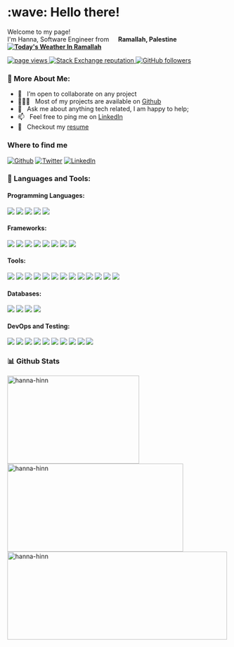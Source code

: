 <h1 align="left" id="macropower-title">:wave: Hello there!</h1>

<p>Welcome to my page! <br>I'm Hanna, Software Engineer from 
<img src="https://cdn-icons-png.flaticon.com/512/197/197467.png" width="13"/> 
<b>Ramallah, Palestine 
  <a href="https://hanna-hinn.github.io/Weather-Github-Badge/weather.json">
    <img alt="Today's Weather In Ramallah" src="https://img.shields.io/endpoint?url=https://hanna-hinn.github.io/Weather-Github-Badge/weather.json">
  </a>
</b>
</p>

<p align="left">
  <a href="https://github.com/Hanna-Hinn/Hanna-Hinn">
    <img src="https://komarev.com/ghpvc/?username=Hanna-Hinn" alt="page views" />
  </a>
  <a href="https://stackoverflow.com/users/24234609/hanna-hinn">
    <img alt="Stack Exchange reputation" src="https://img.shields.io/stackexchange/stackoverflow/r/24234609?color=orange&label=reputation&logo=stackoverflow">
  </a>
  <a href="https://github.com/Hanna-Hinn?tab=followers">
    <img alt="GitHub followers" src="https://img.shields.io/github/followers/Hanna-Hinn?style=flat&logo=github">
  </a>
</p>


### 🧐 More About Me:

- 🤝 &nbsp; I’m open to collaborate on any project
- 👨🏻‍💻 &nbsp; Most of my projects are available on [Github](https://github.com/rahul-jha98?tab=repositories)
- 💬 &nbsp; Ask me about anything tech related, I am happy to help;
- 📫 &nbsp; Feel free to ping me on [LinkedIn](https://www.linkedin.com/in/hanna-hinn/)
- 📝 &nbsp; Checkout my [resume](https://drive.google.com/file/d/14EN7_M_qCZgwPlsxYKNwZOTRPHGdZmP2/view?usp=sharing)


<h3>Where to find me</h3>
<p>
  <a href="https://github.com/Hanna-Hinn" target="_blank"><img alt="Github" src="https://img.shields.io/badge/GitHub-%2312100E.svg?&style=for-the-badge&logo=Github&logoColor=white" /></a>
  <a href="https://twitter.com/Hannahinn021" target="_blank"><img alt="Twitter" src="https://img.shields.io/badge/twitter-%231DA1F2.svg?&style=for-the-badge&logo=twitter&logoColor=white" /></a>
  <a href="https://www.linkedin.com/in/hanna-hinn" target="_blank"><img alt="LinkedIn" src="https://img.shields.io/badge/linkedin-%230077B5.svg?&style=for-the-badge&logo=linkedin&logoColor=white" /></a>
</p>


### 🔨 Languages and Tools:

#### Programming Languages:
<p>
  <img src="https://img.shields.io/badge/JavaScript-%23F7DF1E.svg?style=for-the-badge&logo=JavaScript&logoColor=black" />
  <img src="https://img.shields.io/badge/Python-%233776AB.svg?style=for-the-badge&logo=Python&logoColor=white" />
  <img src="https://img.shields.io/badge/SQL-%2300758F.svg?style=for-the-badge&logo=MySQL&logoColor=white" />
  <img src="https://img.shields.io/badge/TypeScript-%23007ACC.svg?style=for-the-badge&logo=TypeScript&logoColor=white" />
  <img src="https://img.shields.io/badge/Java-%23007396.svg?style=for-the-badge&logo=Java&logoColor=white" />
</p>

#### Frameworks:
<p>
  <img src="https://img.shields.io/badge/React-%2361DAFB.svg?style=for-the-badge&logo=React&logoColor=black" />
  <img src="https://img.shields.io/badge/Express.js-%23404d59.svg?style=for-the-badge&logo=Express&logoColor=white" />
  <img src="https://img.shields.io/badge/Spring%20Boot-%236DB33F.svg?style=for-the-badge&logo=Spring&logoColor=white" />
  <img src="https://img.shields.io/badge/Django-%23092E20.svg?style=for-the-badge&logo=Django&logoColor=white" />
  <img src="https://img.shields.io/badge/Flask-%23000000.svg?style=for-the-badge&logo=Flask&logoColor=white" />
  <img src="https://img.shields.io/badge/Next.js-%23000000.svg?style=for-the-badge&logo=Next.js&logoColor=white" />
  <img src="https://img.shields.io/badge/Node.js-%23339933.svg?style=for-the-badge&logo=Node.js&logoColor=white" />
  <img src="https://img.shields.io/badge/Koa-%23333333.svg?style=for-the-badge&logo=Koa&logoColor=white" />
</p>

#### Tools:
<p>
  <img src="https://img.shields.io/badge/AWS-%23232F3E.svg?style=for-the-badge&logo=Amazon-AWS&logoColor=white" />
  <img src="https://img.shields.io/badge/Firebase-%23FFCA28.svg?style=for-the-badge&logo=Firebase&logoColor=black" />
  <img src="https://img.shields.io/badge/React%20Redux-%23764ABC.svg?style=for-the-badge&logo=Redux&logoColor=white" />
  <img src="https://img.shields.io/badge/Node.js-%23339933.svg?style=for-the-badge&logo=Node.js&logoColor=white" />
  <img src="https://img.shields.io/badge/Passport.js-%234F7A5D.svg?style=for-the-badge&logo=Passport&logoColor=white" />
  <img src="https://img.shields.io/badge/Material%20UI-%230081CB.svg?style=for-the-badge&logo=Material-UI&logoColor=white" />
  <img src="https://img.shields.io/badge/Bootstrap-%237952B3.svg?style=for-the-badge&logo=Bootstrap&logoColor=white" />
  <img src="https://img.shields.io/badge/Figma-%23F24E1E.svg?style=for-the-badge&logo=Figma&logoColor=white" />
  <img src="https://img.shields.io/badge/Canva-%2300C4CC.svg?style=for-the-badge&logo=Canva&logoColor=white" />
  <img src="https://img.shields.io/badge/XAMPP-%23FB7A24.svg?style=for-the-badge&logo=XAMPP&logoColor=white" />
  <img src="https://img.shields.io/badge/ESLint-%234B32C3.svg?style=for-the-badge&logo=ESLint&logoColor=white" />
  <img src="https://img.shields.io/badge/Vite-%23646CFF.svg?style=for-the-badge&logo=Vite&logoColor=white" />
  <img src="https://img.shields.io/badge/Tailwind%20CSS-%2306B6D4.svg?style=for-the-badge&logo=Tailwind-CSS&logoColor=white" />
</p>

#### Databases:
<p>
  <img src="https://img.shields.io/badge/MySQL-%2300758F.svg?style=for-the-badge&logo=MySQL&logoColor=white" />
  <img src="https://img.shields.io/badge/PostgreSQL-%23336791.svg?style=for-the-badge&logo=PostgreSQL&logoColor=white" />
  <img src="https://img.shields.io/badge/MongoDB-%2347A248.svg?style=for-the-badge&logo=MongoDB&logoColor=white" />
  <img src="https://img.shields.io/badge/Microsoft%20SQL%20Server-%23CC2927.svg?style=for-the-badge&logo=Microsoft%20SQL%20Server&logoColor=white" />
</p>

#### DevOps and Testing:
<p>
  <img src="https://img.shields.io/badge/GitHub%20Actions-%232088FF.svg?style=for-the-badge&logo=GitHub-Actions&logoColor=white" />
  <img src="https://img.shields.io/badge/Postman-%23FF6C37.svg?style=for-the-badge&logo=Postman&logoColor=white" />
  <img src="https://img.shields.io/badge/Linux-%23FCC624.svg?style=for-the-badge&logo=Linux&logoColor=black" />
  <img src="https://img.shields.io/badge/GitHub-%23181717.svg?style=for-the-badge&logo=GitHub&logoColor=white" />
  <img src="https://img.shields.io/badge/Git-%23F05032.svg?style=for-the-badge&logo=Git&logoColor=white" />
  <img src="https://img.shields.io/badge/Selenium-%2343B02A.svg?style=for-the-badge&logo=Selenium&logoColor=white" />
  <img src="https://img.shields.io/badge/pytest-%230A9EDC.svg?style=for-the-badge&logo=pytest&logoColor=white" />
  <img src="https://img.shields.io/badge/moto-%23029E74.svg?style=for-the-badge&logo=Amazon-AWS&logoColor=white" />
  <img src="https://img.shields.io/badge/JUnit-%2325A162.svg?style=for-the-badge&logo=JUnit5&logoColor=white" />
  <img src="https://img.shields.io/badge/Mockito-%230B4D7C.svg?style=for-the-badge&logo=Mockito&logoColor=white" />
</p>



### 📊 Github Stats
<a href='https://github.com/Hanna-Hinn/github-stats-transparent'>
<img width="300px" height="200px" src="https://github-readme-stats.vercel.app/api/top-langs?username=hanna-hinn&show_icons=true&locale=en&layout=compact&theme=transparent" alt="hanna-hinn" />
<img width="400px" height="200px" src="https://github-readme-stats.vercel.app/api?username=hanna-hinn&show_icons=true&locale=en&layout=compact&theme=transparent" alt="hanna-hinn" />
<img align="left" width="500px" height="200px" src="https://github-readme-streak-stats.herokuapp.com/?user=hanna-hinn&show_icons=true&locale=en&layout=compact&theme=transparent" alt="hanna-hinn" />
</a>
